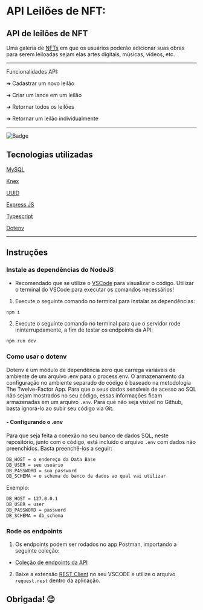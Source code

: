 # API Leilões de NFT:

## API de leilões de NFT
Uma galeria de [NFTs](https://gizmodo.uol.com.br/o-que-e-nft-non-fungile-tokens-tudo-sobre/) em que os usuários poderão adicionar suas obras para serem leiloadas sejam elas artes digitais, músicas, vídeos, etc.

-------------

Funcionalidades API:

➔ Cadastrar um novo leilão

➔ Criar um lance em um leilão

➔ Retornar todos os leilões

➔ Retornar um leilão individualmente

-----

![Badge](https://img.shields.io/badge/NPM-14.17.3-%237159c1?style=for-the-badge&logo=ghost)


## Tecnologias utilizadas
[MySQL](https://www.mysql.com/)

[Knex](http://knexjs.org/)

[UUID](https://en.wikipedia.org/wiki/Universally_unique_identifier)

[Express JS](https://expressjs.com/pt-br/)

[Typescript](https://www.typescriptlang.org/)

[Dotenv](https://www.npmjs.com/package/dotenv)

----

## Instruções

### Instale as dependências do NodeJS

  - Recomendado que se utilize o [VSCode]('https://code.visualstudio.com') para visualizar o código. Utilizar o terminal do VSCode para executar os comandos necessários!

1. Execute o seguinte comando no terminal para instalar as dependências:
```bash
npm i
````
2. Execute o seguinte comando no terminal para que o servidor rode ininterrupdamente, a fim de testar os endpoints da API:
```bash
npm run dev
```
### Como usar o dotenv

Dotenv é um módulo de dependência zero que carrega variáveis ​​de ambiente de um arquivo .env para o process.env. O armazenamento da configuração no ambiente separado do código é baseado na metodologia The Twelve-Factor App.
Para que o seus dados sensíveis de acesso ao SQL não sejam mostrados no seu código, essas informações ficam armazenadas em um arquivo `.env`. Para que não seja visível no Github, basta ignorá-lo ao subir seu código via Git.

#### - Configurando o .env
Para que seja feita a conexão no seu banco de dados SQL, neste repositório, junto com o código, está incluído o arquivo `.env` com dados não preenchidos. Basta preenchê-los a seguir:

```bash
DB_HOST = o endereço da Data Base
DB_USER = seu usuário
DB_PASSWORD = sua password
DB_SCHEMA = o schema do banco de dados ao qual vai utilizar 
```
Exemplo:
```bash
DB_HOST = 127.0.0.1
DB_USER = user
DB_PASSWORD = password
DB_SCHEMA = db_schema
```

### Rode os endpoints
1. Os endpoints podem ser rodados no app Postman, importando a seguinte coleção:

- [Coleção de endpoints da API](")

2. Baixe a extensão [REST Client](https://marketplace.visualstudio.com/items?itemName=humao.rest-client) no seu VSCODE e utilize o arquivo `request.rest` dentro da aplicação.
   


## Obrigada! :wink: 